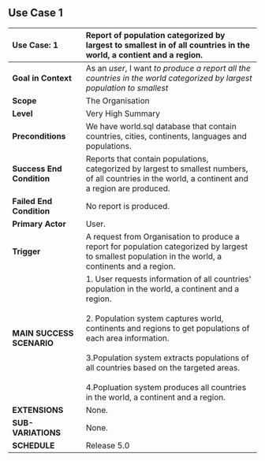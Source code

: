 ## Use Case 1

|  Use Case: 1| Report of population categorized by largest to smallest in of all countries in the world, a contient and a region. |
|:--------|:------------|
| **Goal in Context** | As an *user*, I want *to produce a report all the countries in the world categorized by largest population to smallest*<br>|
| **Scope** | The Organisation|
| **Level** | Very High Summary |
|**Preconditions**| We have world.sql database that contain countries, cities, continents, languages and populations.|
|**Success End Condition**| Reports that contain populations, categorized by largest to smallest numbers, of all countries in the world, a continent and a region are produced.|
|**Failed End Condition**| No report is produced.|
|**Primary Actor**| User.|
|**Trigger**| A request from Organisation to produce a report for population categorized by largest to smallest population in the world, a continents and a region.|
|**MAIN SUCCESS SCENARIO**| 1. User requests information of all countries' population in the world, a continent and a region. <br><br>2. Population system captures world, continents and regions to get populations of each area information.<br><br>3.Population system extracts populations of all countries based on the targeted areas.<br><br>4.Popluation system produces all countries in the world, a continent and a region.<br> |
|**EXTENSIONS**| None. |
|**SUB-VARIATIONS**| None. |
|**SCHEDULE**| Release 5.0 |
